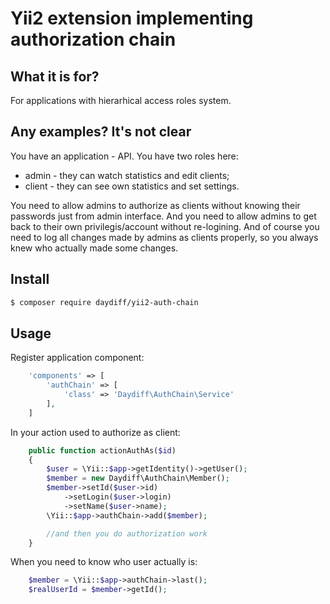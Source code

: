 # Yii2 extension implementing authorization chain

## What it is for?

For applications with hierarhical access roles system.

## Any examples? It's not clear

You have an application - API. You have two roles here:
 - admin - they can watch statistics and edit clients;
 - client - they can see own statistics and set settings.

You need to allow admins to authorize as clients without knowing their passwords 
just from admin interface. And you need to allow admins to get back to their own 
privilegis/account without re-logining. And of course you need to log all changes 
made by admins as clients properly, so you always knew who actually made some changes.

## Install

``` bash
$ composer require daydiff/yii2-auth-chain
```

## Usage

Register application component:

``` php
    'components' => [
        'authChain' => [
            'class' => 'Daydiff\AuthChain\Service'
        ],
    ]
```

In your action used to authorize as client:

``` php
    public function actionAuthAs($id)
    {
        $user = \Yii::$app->getIdentity()->getUser();
        $member = new Daydiff\AuthChain\Member();
        $member->setId($user->id)
            ->setLogin($user->login)
            ->setName($user->name);
        \Yii::$app->authChain->add($member);

        //and then you do authorization work
    }
```

When you need to know who user actually is:

``` php
    $member = \Yii::$app->authChain->last();
    $realUserId = $member->getId();
```